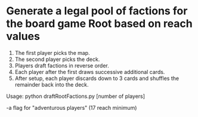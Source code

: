 # Generate a legal pool of factions for the board game Root based on reach values
1. The first player picks the map.
2. The second player picks the deck.
3. Players draft factions in reverse order.
4. Each player after the first draws successive additional cards.
5. After setup, each player discards down to 3 cards and shuffles the remainder back into the deck.

Usage: python draftRootFactions.py [number of players]

-a flag for "adventurous players" (17 reach minimum)
